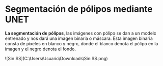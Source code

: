 # Segmentación de pólipos mediante UNET 

**La segmentación de pólipos**, las imágenes con pólipo se dan a un modelo entrenado y nos dará una imagen binaria o máscara. Esta imagen binaria consta de píxeles en blanco y negro, donde el blanco denota el pólipo en la imagen y el negro denota el fondo.

![Sin SS](C:\Users\Usuario\Downloads\Sin SS.png)
